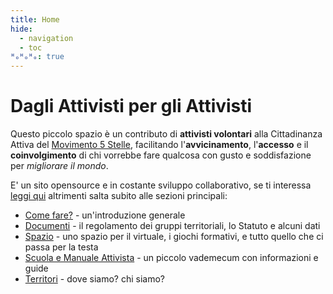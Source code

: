 ```yaml
---
title: Home
hide:
  - navigation
  - toc
ᴴₒᴴₒᴴₒ: true
---
```

# Dagli Attivisti per gli Attivisti

Questo piccolo spazio è un contributo di **attivisti volontari** alla Cittadinanza Attiva del [Movimento 5 Stelle](https://www.movimento5stelle.eu/), facilitando l'**avvicinamento**, l'**accesso** e il **coinvolgimento** di chi vorrebbe fare qualcosa con gusto e soddisfazione per _migliorare il mondo_.

E' un sito opensource e in costante sviluppo collaborativo, se ti interessa [leggi qui](info/about.md) altrimenti salta subito alle sezioni principali:

- [Come fare?](partecipazione.md) - un'introduzione generale
- [Documenti](documenti/index.md) - il regolamento dei gruppi territoriali, lo Statuto e alcuni dati
- [Spazio](spazio/index.md) - uno spazio per il virtuale, i giochi formativi, e tutto quello che ci passa per la testa
- [Scuola e Manuale Attivista](scuola/manuale-attivista/index.md) - un piccolo vademecum con informazioni e guide
- [Territori](territori/index.md) - dove siamo? chi siamo?
